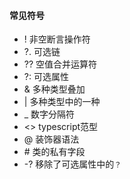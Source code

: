 #### 常见符号
* ! 非空断言操作符
* ?. 可选链
* ?? 空值合并运算符
* ?: 可选属性
* & 多种类型叠加
* | 多种类型中的一种
*  _ 数字分隔符
*  <> typescript范型
*  @ 装饰器语法
*  \# 类的私有字段
*  -? 移除了可选属性中的`？`